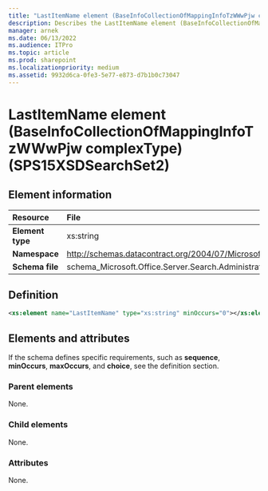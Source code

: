 ```yaml
---
title: "LastItemName element (BaseInfoCollectionOfMappingInfoTzWWwPjw complexType) (SPS15XSDSearchSet2)"
description: Describes the LastItemName element (BaseInfoCollectionOfMappingInfoTzWWwPjw complexType) (SPS15XSDSearchSet2) and provides the element information, a definition, and elements and attributes.
manager: arnek
ms.date: 06/13/2022
ms.audience: ITPro
ms.topic: article
ms.prod: sharepoint
ms.localizationpriority: medium
ms.assetid: 9932d6ca-0fe3-5e77-e873-d7b1b0c73047
---
```


# LastItemName element (BaseInfoCollectionOfMappingInfoTzWWwPjw complexType) (SPS15XSDSearchSet2)

 
  
## Element information

| Resource | File |
|:-----|:-----|
| **Element type** | xs:string |
| **Namespace** |http://schemas.datacontract.org/2004/07/Microsoft.Office.Server.Search.Administration |
| **Schema file** |schema_Microsoft.Office.Server.Search.Administration.xsd |
   
## Definition

```XML
<xs:element name="LastItemName" type="xs:string" minOccurs="0"></xs:element>

```

## Elements and attributes

If the schema defines specific requirements, such as **sequence**, **minOccurs**, **maxOccurs**, and **choice**, see the definition section. 
  
### Parent elements

None.
  
### Child elements

None.
  
### Attributes

None.
  

